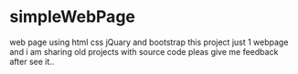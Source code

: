 # simpleWebPage
web page using html css jQuary and bootstrap
this project just 1 webpage 
and i am sharing old projects with source code 
pleas give me feedback after see it..
